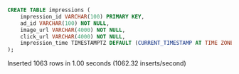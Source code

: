 
 

```sql

CREATE TABLE impressions (
    impression_id VARCHAR(100) PRIMARY KEY,
    ad_id VARCHAR(100) NOT NULL,
    image_url VARCHAR(4000) NOT NULL,
    click_url VARCHAR(4000) NOT NULL,
    impression_time TIMESTAMPTZ DEFAULT (CURRENT_TIMESTAMP AT TIME ZONE 'UTC')
);

```


Inserted 1063 rows in 1.00 seconds (1062.32 inserts/second)